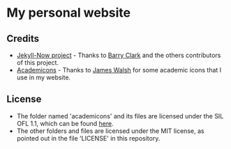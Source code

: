 # My personal website

## Credits
- [Jekyll-Now project](https://github.com/barryclark/jekyll-now) - Thanks to [Barry Clark](https://github.com/barryclark) and the others contributors of this project.
- [Academicons](https://github.com/jpswalsh/academicons) - Thanks to [James Walsh](https://github.com/jpswalsh) for some academic icons that I use in my website.

## License
- The folder named 'academicons' and its files are licensed under the SIL OFL 1.1, which can be found [here](http://scripts.sil.org/OFL).
- The other folders and files are licensed under the MIT license, as pointed out in the file 'LICENSE' in this repository.
